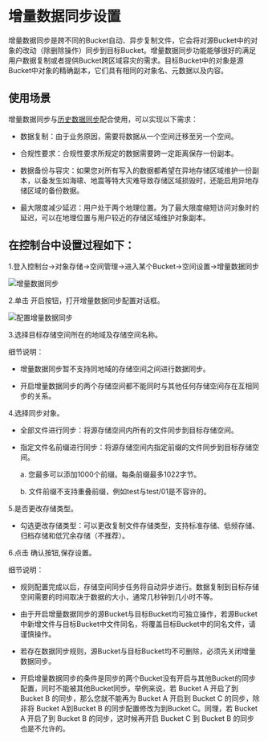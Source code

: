 # 增量数据同步设置

增量数据同步是跨不同的Bucket自动、异步复制文件，它会将对源Bucket中的对象的改动（除删除操作）同步到目标Bucket。增量数据同步功能能够很好的满足用户数据复制或者提供Bucket跨区域容灾的需求。目标Bucket中的对象是源Bucket中对象的精确副本，它们具有相同的对象名、元数据以及内容。

## 使用场景

增量数据同步与[历史数据同步](../../../Historical-Data-Synchronization-Setting.md)配合使用，可以实现以下需求：

* 数据复制：由于业务原因，需要将数据从一个空间迁移至另一个空间。

* 合规性要求：合规性要求所规定的数据需要跨一定距离保存一份副本。

* 数据备份与容灾：如果您对所有写入的数据都希望在异地存储区域维护一份副本，以备发生如海啸、地震等特大灾难导致存储区域损毁时，还能启用异地存储区域的备份数据。

* 最大限度减少延迟：用户处于两个地理位置。为了最大限度缩短访问对象时的延迟，可以在地理位置与用户较近的存储区域维护对象副本。


## 在控制台中设置过程如下：


1.登入控制台->对象存储->空间管理->进入某个Bucket->空间设置->增量数据同步

![增量数据同步](https://github.com/jdcloudcom/cn/blob/cn-oss-1/image/Object-Storage-Service/OSS-041.png)

2.单击 开启按钮，打开增量数据同步配置对话框。

![配置增量数据同步](https://github.com/jdcloudcom/cn/blob/cn-oss-1/image/Object-Storage-Service/OSS-042.png)

3.选择目标存储空间所在的地域及存储空间名称。

细节说明：

* 增量数据同步暂不支持同地域的存储空间之间进行数据同步。

* 开启增量数据同步的两个存储空间都不能同时与其他任何存储空间存在互相同步的关系。

4.选择同步对象。

* 全部文件进行同步：将源存储空间内所有的文件同步到目标存储空间。

* 指定文件名前缀进行同步：将源存储空间内指定前缀的文件同步到目标存储空间。

   a.  您最多可以添加1000个前缀。每条前缀最多1022字节。

   b.  文件前缀不支持重叠前缀，例如test与test/01是不容许的。

5.是否更改存储类型。

 * 勾选更改存储类型：可以更改复制文件存储类型，支持标准存储、低频存储、归档存储和低冗余存储（不推荐）。


6.点击 确认按钮,保存设置。

细节说明：

 * 规则配置完成以后，存储空间同步任务将自动异步进行。数据复制到目标存储空间需要的时间取决于数据的大小，通常几秒钟到几小时不等。

 * 由于开启增量数据同步的源Bucket与目标Bucket均可独立操作，若源Bucket中新增文件与目标Bucket中文件同名，将覆盖目标Bucket中的同名文件，请谨慎操作。

 * 若存在数据同步规则，源Bucket与目标Bucket均不可删除，必须先关闭增量数据同步。

 * 开启增量数据同步的条件是同步的两个Bucket没有开启与其他Bucket的同步配置，同时不能被其他Bucket同步。举例来说，若 Bucket A 开启了到 Bucket B 的同步，那么您就不能再为 Bucket A 开启到 Bucket C 的同步，除非将 Bucket A到Bucket B 的同步配置修改为到Bucket C。同理，若 Bucket A 开启了到 Bucket B 的同步，这时候再开启 Bucket C 到 Bucket B 的同步也是不允许的。
